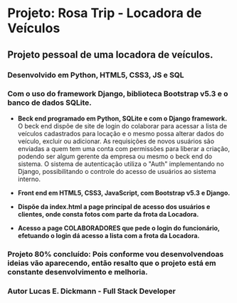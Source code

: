 # Projeto: Rosa Trip - Locadora de Veículos
## Projeto pessoal de uma locadora de veículos.

### Desenvolvido em Python, HTML5, CSS3, JS e SQL
### Com o uso do framework Django, biblioteca Bootstrap v5.3 e o banco de dados SQLite.


* **Beck end programado em Python, SQLite e com o Django framework.**
O beck end dispõe de site de login do colaborar para acessar a lista de veículos cadastrados para locação e o mesmo possa alterar dados do veículo, excluir ou adicionar.
As requisições de novos usuários são enviadas a quem tem uma conta com permissões para liberar a criação, podendo ser algum gerente da empresa ou mesmo o beck end do sistema.
O sistema de autenticação utiliza o "Auth" implementando no Django, possibilitando o controle do acesso de usuários ao sistema interno.

* **Front end em HTML5, CSS3, JavaScript, com Bootstrap v5.3 e Django.**
* **Dispõe da index.html a page principal de acesso dos usuários e clientes, onde consta fotos com parte da frota da Locadora.**
* **Acesso a page COLABORADORES que pede o login do funcionário, efetuando o login dá acesso a lista com a frota da Locadora.**

### Projeto 80% concluído: Pois conforme vou desenvolvendoas ideias vão aparecendo, então resalto que o projeto está em constante desenvolvimento e melhoria.

### Autor Lucas E. Dickmann - Full Stack Developer
